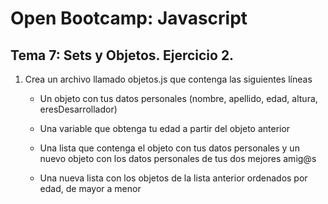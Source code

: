 # Open Bootcamp: Javascript

## Tema 7: Sets y Objetos. Ejercicio 2.

1. Crea un archivo llamado objetos.js que contenga las siguientes líneas

   - Un objeto con tus datos personales (nombre, apellido, edad, altura, eresDesarrollador)

   - Una variable que obtenga tu edad a partir del objeto anterior

   - Una lista que contenga el objeto con tus datos personales y un nuevo objeto con los datos personales de tus dos mejores amig@s

   - Una nueva lista con los objetos de la lista anterior ordenados por edad, de mayor a menor
